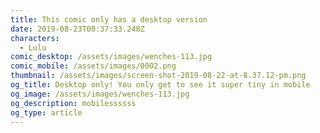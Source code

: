 ```yaml
---
title: This comic only has a desktop version
date: 2019-08-23T00:37:33.248Z
characters:
  - Lulu
comic_desktop: /assets/images/wenches-113.jpg
comic_mobile: /assets/images/0002.png
thumbnail: /assets/images/screen-shot-2019-08-22-at-8.37.12-pm.png
og_title: Desktop only! You only get to see it super tiny in mobile
og_image: /assets/images/wenches-113.jpg
og_description: mobilessssss
og_type: article
---
```


